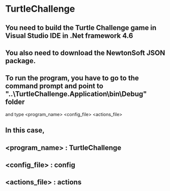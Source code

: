 # TurtleChallenge
## You need to build the Turtle Challenge game in Visual Studio IDE in .Net framework 4.6 
## You also need to download the NewtonSoft JSON package. 
## To run the program, you have to go to the command prompt and point to "..\TurtleChallenge.Application\bin\Debug" folder 
and type  <program_name> <config_file> <actions_file>
## In this case,
## <program_name> : TurtleChallenge
## <config_file>  : config
## <actions_file> : actions

